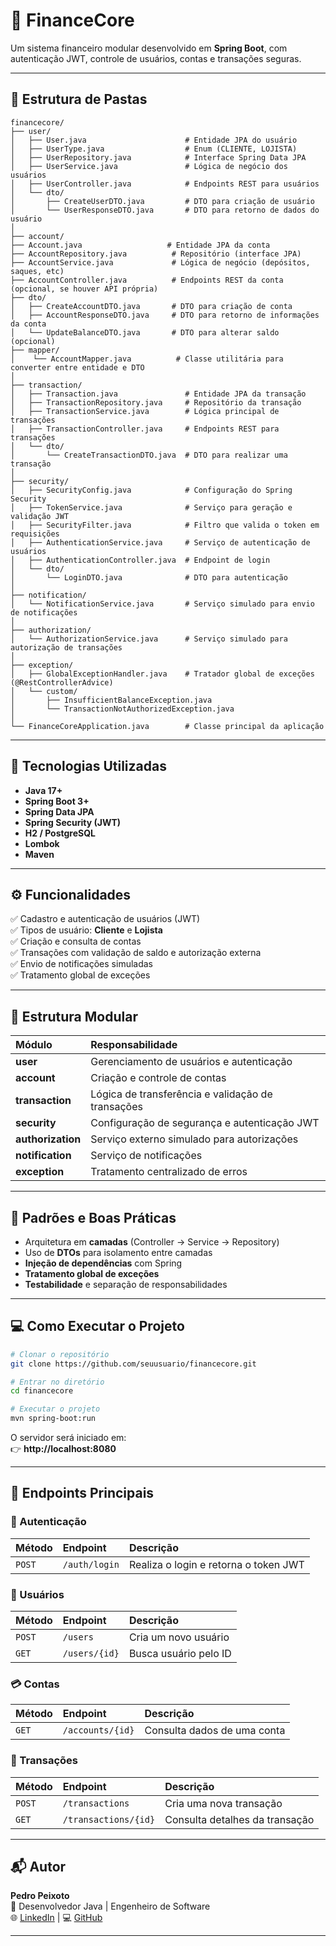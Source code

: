 # 🏦 FinanceCore

Um sistema financeiro modular desenvolvido em **Spring Boot**, com autenticação JWT, controle de usuários, contas e transações seguras.

---
## 📁 Estrutura de Pastas

```
financecore/
├── user/
│   ├── User.java                      # Entidade JPA do usuário
│   ├── UserType.java                  # Enum (CLIENTE, LOJISTA)
│   ├── UserRepository.java            # Interface Spring Data JPA
│   ├── UserService.java               # Lógica de negócio dos usuários
│   ├── UserController.java            # Endpoints REST para usuários
│   └── dto/
│       ├── CreateUserDTO.java         # DTO para criação de usuário
│       └── UserResponseDTO.java       # DTO para retorno de dados do usuário
│
├── account/
├── Account.java                   # Entidade JPA da conta
├── AccountRepository.java          # Repositório (interface JPA)
├── AccountService.java             # Lógica de negócio (depósitos, saques, etc)
├── AccountController.java          # Endpoints REST da conta (opcional, se houver API própria)
├── dto/
│   ├── CreateAccountDTO.java       # DTO para criação de conta
│   ├── AccountResponseDTO.java     # DTO para retorno de informações da conta
│   └── UpdateBalanceDTO.java       # DTO para alterar saldo (opcional)
├── mapper/
│    └── AccountMapper.java          # Classe utilitária para converter entre entidade e DTO
│
├── transaction/
│   ├── Transaction.java               # Entidade JPA da transação
│   ├── TransactionRepository.java     # Repositório da transação
│   ├── TransactionService.java        # Lógica principal de transações
│   ├── TransactionController.java     # Endpoints REST para transações
│   └── dto/
│       └── CreateTransactionDTO.java  # DTO para realizar uma transação
│
├── security/
│   ├── SecurityConfig.java            # Configuração do Spring Security
│   ├── TokenService.java              # Serviço para geração e validação JWT
│   ├── SecurityFilter.java            # Filtro que valida o token em requisições
│   ├── AuthenticationService.java     # Serviço de autenticação de usuários
│   ├── AuthenticationController.java  # Endpoint de login
│   └── dto/
│       └── LoginDTO.java              # DTO para autenticação
│
├── notification/
│   └── NotificationService.java       # Serviço simulado para envio de notificações
│
├── authorization/
│   └── AuthorizationService.java      # Serviço simulado para autorização de transações
│
├── exception/
│   ├── GlobalExceptionHandler.java    # Tratador global de exceções (@RestControllerAdvice)
│   └── custom/
│       ├── InsufficientBalanceException.java
│       └── TransactionNotAuthorizedException.java
│
└── FinanceCoreApplication.java        # Classe principal da aplicação
```

---

## 🚀 Tecnologias Utilizadas

- **Java 17+**
- **Spring Boot 3+**
- **Spring Data JPA**
- **Spring Security (JWT)**
- **H2 / PostgreSQL**
- **Lombok**
- **Maven**

---

## ⚙️ Funcionalidades

✅ Cadastro e autenticação de usuários (JWT)  
✅ Tipos de usuário: **Cliente** e **Lojista**  
✅ Criação e consulta de contas  
✅ Transações com validação de saldo e autorização externa  
✅ Envio de notificações simuladas  
✅ Tratamento global de exceções

---

## 🧠 Estrutura Modular

| Módulo | Responsabilidade |
|:--|:--|
| **user** | Gerenciamento de usuários e autenticação |
| **account** | Criação e controle de contas |
| **transaction** | Lógica de transferência e validação de transações |
| **security** | Configuração de segurança e autenticação JWT |
| **authorization** | Serviço externo simulado para autorizações |
| **notification** | Serviço de notificações |
| **exception** | Tratamento centralizado de erros |

---

## 🧩 Padrões e Boas Práticas

- Arquitetura em **camadas** (Controller → Service → Repository)
- Uso de **DTOs** para isolamento entre camadas
- **Injeção de dependências** com Spring
- **Tratamento global de exceções**
- **Testabilidade** e separação de responsabilidades

---

## 💻 Como Executar o Projeto

```bash
# Clonar o repositório
git clone https://github.com/seuusuario/financecore.git

# Entrar no diretório
cd financecore

# Executar o projeto
mvn spring-boot:run
```

O servidor será iniciado em:  
👉 **http://localhost:8080**

---

## 📡 Endpoints Principais

### 🔐 Autenticação
| Método | Endpoint | Descrição |
|:--|:--|:--|
| `POST` | `/auth/login` | Realiza o login e retorna o token JWT |

### 👤 Usuários
| Método | Endpoint | Descrição |
|:--|:--|:--|
| `POST` | `/users` | Cria um novo usuário |
| `GET` | `/users/{id}` | Busca usuário pelo ID |

### 💳 Contas
| Método | Endpoint | Descrição |
|:--|:--|:--|
| `GET` | `/accounts/{id}` | Consulta dados de uma conta |

### 💸 Transações
| Método | Endpoint | Descrição |
|:--|:--|:--|
| `POST` | `/transactions` | Cria uma nova transação |
| `GET` | `/transactions/{id}` | Consulta detalhes da transação |

---

## 📬 Autor

**Pedro Peixoto**  
💼 Desenvolvedor Java | Engenheiro de Software  
🌐 [LinkedIn](https://www.linkedin.com/in/Peixotim) | 💻 [GitHub](https://github.com/Peixotim)

---